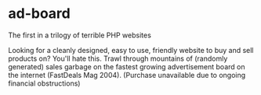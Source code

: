 # ad-board
The first in a trilogy of terrible PHP websites

Looking for a cleanly designed, easy to use, friendly website to buy and sell products on? You'll hate this. Trawl through mountains of (randomly generated) sales garbage on the fastest growing advertisement board on the internet (FastDeals Mag 2004). 
(Purchase unavailable due to ongoing financial obstructions)
